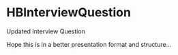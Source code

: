 # HBInterviewQuestion
Updated Interview Question

Hope this is in a better presentation format and structure...


